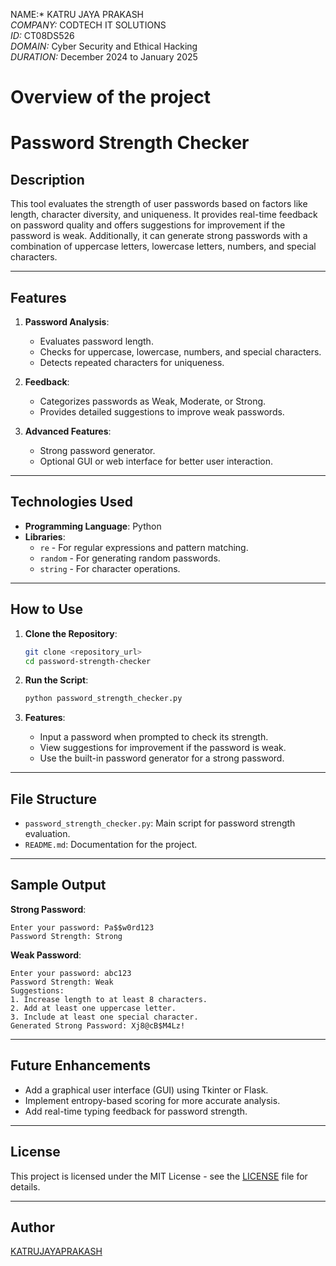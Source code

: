 NAME:* KATRU JAYA PRAKASH  
*COMPANY:* CODTECH IT SOLUTIONS  
*ID:* CT08DS526  
*DOMAIN:* Cyber Security and Ethical Hacking  
*DURATION:* December 2024 to January 2025  


# Overview of the project

# Password Strength Checker

## Description
This tool evaluates the strength of user passwords based on factors like length, character diversity, and uniqueness. 
It provides real-time feedback on password quality and offers suggestions for improvement if the password is weak. 
Additionally, it can generate strong passwords with a combination of uppercase letters, lowercase letters, 
numbers, and special characters.

---

## Features
1. **Password Analysis**:
   - Evaluates password length.
   - Checks for uppercase, lowercase, numbers, and special characters.
   - Detects repeated characters for uniqueness.

2. **Feedback**:
   - Categorizes passwords as Weak, Moderate, or Strong.
   - Provides detailed suggestions to improve weak passwords.

3. **Advanced Features**:
   - Strong password generator.
   - Optional GUI or web interface for better user interaction.

---

## Technologies Used
- **Programming Language**: Python
- **Libraries**:
  - `re` - For regular expressions and pattern matching.
  - `random` - For generating random passwords.
  - `string` - For character operations.

---

## How to Use

1. **Clone the Repository**:
   ```bash
   git clone <repository_url>
   cd password-strength-checker
   ```

2. **Run the Script**:
   ```bash
   python password_strength_checker.py
   ```

3. **Features**:
   - Input a password when prompted to check its strength.
   - View suggestions for improvement if the password is weak.
   - Use the built-in password generator for a strong password.

---

## File Structure
- `password_strength_checker.py`: Main script for password strength evaluation.
- `README.md`: Documentation for the project.

---

## Sample Output
**Strong Password**:
```plaintext
Enter your password: Pa$$w0rd123
Password Strength: Strong
```

**Weak Password**:
```plaintext
Enter your password: abc123
Password Strength: Weak
Suggestions:
1. Increase length to at least 8 characters.
2. Add at least one uppercase letter.
3. Include at least one special character.
Generated Strong Password: Xj8@cB$M4Lz!
```

---

## Future Enhancements
- Add a graphical user interface (GUI) using Tkinter or Flask.
- Implement entropy-based scoring for more accurate analysis.
- Add real-time typing feedback for password strength.

---

## License
This project is licensed under the MIT License - see the [LICENSE](LICENSE) file for details.

---

## Author
[KATRUJAYAPRAKASH](https://github.com/Jaya1432-jp)
